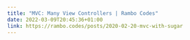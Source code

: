 ```yaml
---
title: "MVC: Many View Controllers | Rambo Codes"
date: 2022-03-09T20:45:36+01:00
link: https://rambo.codes/posts/2020-02-20-mvc-with-sugar
---
```


